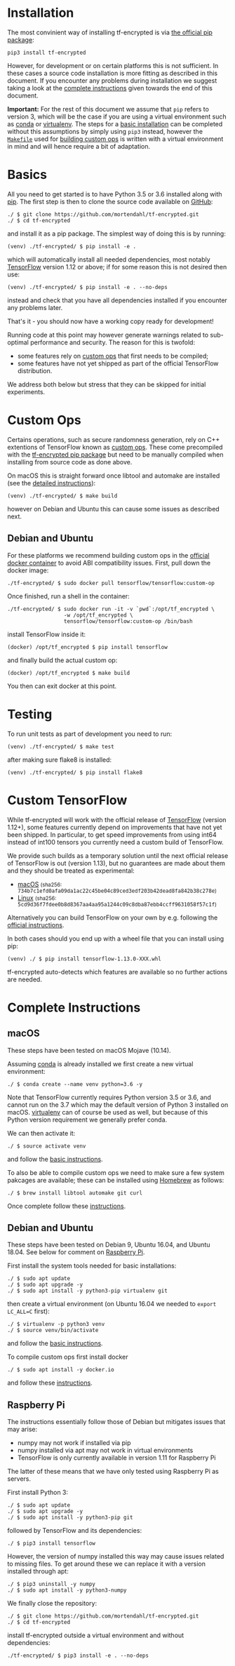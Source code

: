# Installation

The most convinient way of installing tf-encrypted is via [the official pip package](https://pypi.org/project/tf-encrypted/):

```
pip3 install tf-encrypted
```

However, for development or on certain platforms this is not sufficient. In these cases a source code installation is more fitting as described in this document. If you encounter any problems during installation we suggest taking a look at the [complete instructions](#complete-instructions) given towards the end of this document.

**Important:** For the rest of this document we assume that `pip` refers to version 3, which will be the case if you are using a virtual environment such as [conda](https://conda.io/) or [virtualenv](https://virtualenv.pypa.io/). The steps for a [basic installation](#basics) can be completed without this assumptions by simply using `pip3` instead, however the [`Makefile`](./Makefile) used for [building custom ops](#custom-ops) is written with a virtual environment in mind and will hence require a bit of adaptation.

# Basics

All you need to get started is to have Python 3.5 or 3.6 installed along with [pip](https://pypi.org/project/pip/). The first step is then to clone the source code available on [GitHub](https://github.com/mortendahl/tf-encrypted):

```
./ $ git clone https://github.com/mortendahl/tf-encrypted.git
./ $ cd tf-encrypted
```

and install it as a pip package. The simplest way of doing this is by running:

```
(venv) ./tf-encrypted/ $ pip install -e .
```

which will automatically install all needed dependencies, most notably [TensorFlow](https://www.tensorflow.org/install/) version 1.12 or above; if for some reason this is not desired then use:

```
(venv) ./tf-encrypted/ $ pip install -e . --no-deps
```

instead and check that you have all dependencies installed if you encounter any problems later.

That's it - you should now have a working copy ready for development!

Running code at this point may however generate warnings related to sub-optimal performance and security. The reason for this is twofold: 

- some features rely on [custom ops](https://www.tensorflow.org/guide/extend/op) that first needs to be compiled;
- some features have not yet shipped as part of the official TensorFlow distribution.

We address both below but stress that they can be skipped for initial experiments.

# Custom Ops

Certains operations, such as secure randomness generation, rely on C++ extentions of TensorFlow known as [custom ops](https://www.tensorflow.org/guide/extend/op). These come precompiled with the [tf-encrypted pip package](https://pypi.org/project/tf-encrypted/) but need to be manually compiled when installing from source code as done above.

On macOS this is straight forward once libtool and automake are installed (see the [detailed instructions](#complete-instructions)):

```
(venv) ./tf-encrypted/ $ make build
```

however on Debian and Ubuntu this can cause some issues as described next.

## Debian and Ubuntu

For these platforms we recommend building custom ops in the [official docker container](https://github.com/tensorflow/custom-op) to avoid ABI compatibility issues. First, pull down the docker image:

```
./tf-encrypted/ $ sudo docker pull tensorflow/tensorflow:custom-op
```

Once finished, run a shell in the container:

```
./tf-encrypted/ $ sudo docker run -it -v `pwd`:/opt/tf_encrypted \
                  -w /opt/tf_encrypted \
                  tensorflow/tensorflow:custom-op /bin/bash
```

install TensorFlow inside it:

```
(docker) /opt/tf_encrypted $ pip install tensorflow
```

and finally build the actual custom op:

```
(docker) /opt/tf_encrypted $ make build
```

You then can exit docker at this point.

# Testing

To run unit tests as part of development you need to run:

```
(venv) ./tf-encrypted/ $ make test
```

after making sure flake8 is installed:

```
(venv) ./tf-encrypted/ $ pip install flake8
```

# Custom TensorFlow

While tf-encrypted will work with the official release of [TensorFlow](https://pypi.org/project/tensorflow/) (version 1.12+), some features currently depend on improvements that have not yet been shipped. In particular, to get speed improvements from using int64 instead of int100 tensors you currently need a custom build of TensorFlow.

We provide such builds as a temporary solution until the next official release of TensorFlow is out (version 1.13), but no guarantees are made about them and they should be treated as experimental:

- [macOS](https://storage.googleapis.com/dropoutlabs-tensorflow-builds/tensorflow-1.12.0-cp35-cp35m-macosx_10_7_x86_64.whl) <small>(sha256: <tt>734b7c1efd0afa09da1ac22c45be04c89ced3edf203b42dead8fa842b38c278e</tt>)</small>
- [Linux](https://storage.googleapis.com/dropoutlabs-tensorflow-builds/tensorflow-1.12.0-cp35-cp35m-linux_x86_64.whl) <small>(sha256: <tt>5cd9d36f7fdee0b8d8367aa4aa95a1244c09c8dba87ebb4ccff9631058f57c1f</tt>)</small>

Alternatively you can build TensorFlow on your own by e.g. following the [official instructions](https://www.tensorflow.org/install/source).

In both cases should you end up with a wheel file that you can install using pip:

```
(venv) ./ $ pip install tensorflow-1.13.0-XXX.whl
```

tf-encrypted auto-detects which features are available so no further actions are needed.

# Complete Instructions

## macOS

These steps have been tested on macOS Mojave (10.14).

Assuming [conda](https://conda.io/) is already installed we first create a new virtual environment:

```
./ $ conda create --name venv python=3.6 -y
```

Note that TensorFlow currently requires Python version 3.5 or 3.6, and cannot run on the 3.7 which may the default version of Python 3 installed on macOS. [virtualenv](https://virtualenv.pypa.io/) can of course be used as well, but because of this Python version requirement we generally prefer conda.

We can then activate it:

```
./ $ source activate venv
```

and follow the [basic instructions](#basics).

To also be able to compile custom ops we need to make sure a few system pakcages are available; these can be installed using [Homebrew](https://brew.sh/) as follows:

```
./ $ brew install libtool automake git curl
```

Once complete follow these [instructions](#custom-ops).

## Debian and Ubuntu

These steps have been tested on Debian 9, Ubuntu 16.04, and Ubuntu 18.04. See below for comment on [Raspberry Pi](#raspberry-pi).

First install the system tools needed for basic installations:

```
./ $ sudo apt update
./ $ sudo apt upgrade -y
./ $ sudo apt install -y python3-pip virtualenv git
```

then create a virtual environment (on Ubuntu 16.04 we needed to `export LC_ALL=C` first):

```
./ $ virtualenv -p python3 venv
./ $ source venv/bin/activate
```

and follow the [basic instructions](#basics).

To compile custom ops first install docker

```
./ $ sudo apt install -y docker.io
```

and follow these [instructions](#custom-ops).

## Raspberry Pi

The instructions essentially follow those of Debian but mitigates issues that may arise:
- numpy may not work if installed via pip
- numpy installed via apt may not work in virtual environments
- TensorFlow is only currently available in version 1.11 for Raspberry Pi

The latter of these means that we have only tested using Raspberry Pi as servers.

First install Python 3:

```
./ $ sudo apt update
./ $ sudo apt upgrade -y
./ $ sudo apt install -y python3-pip git
```

followed by TensorFlow and its dependencies:

```
./ $ pip3 install tensorflow
```

However, the version of numpy installed this way may cause issues related to missing files. To get around these we can replace it with a version installed through apt:

```
./ $ pip3 uninstall -y numpy
./ $ sudo apt install -y python3-numpy
```

We finally close the repository:

```
./ $ git clone https://github.com/mortendahl/tf-encrypted.git
./ $ cd tf-encrypted
```

install tf-encrypted outside a virtual environment and without dependencies:

```
./tf-encrypted/ $ pip3 install -e . --no-deps
```